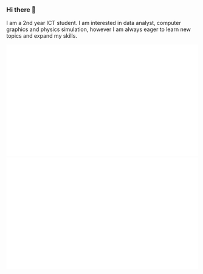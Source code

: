 ### Hi there 👋
I am a 2nd year ICT student. I am interested in data analyst, computer graphics and physics simulation, however I am always eager to learn new topics and expand my skills.

![](https://raw.githubusercontent.com/K0ntact/github-stats/master/generated/overview.svg#gh-dark-mode-only)
![](https://raw.githubusercontent.com/K0ntact/github-stats/master/generated/languages.svg#gh-dark-mode-only)


<!--
**K0ntact/K0ntact** is a ✨ _special_ ✨ repository because its `README.md` (this file) appears on your GitHub profile.

Here are some ideas to get you started:
- 🔭 I’m currently working on ...
- 🌱 I’m currently learning ...
- 👯 I’m looking to collaborate on ...
- 🤔 I’m looking for help with ...
- 💬 Ask me about ...
- 📫 How to reach me: ...
- 😄 Pronouns: ...
- ⚡ Fun fact: ...
-->
